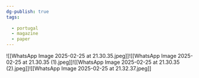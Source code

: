 ```yaml
---
dg-publish: true
tags:
  
  - portugal
  - magazine
  - paper
---
```


![[WhatsApp Image 2025-02-25 at 21.30.35.jpeg]]![[WhatsApp Image 2025-02-25 at 21.30.35 (1).jpeg]]![[WhatsApp Image 2025-02-25 at 21.30.35 (2).jpeg]]![[WhatsApp Image 2025-02-25 at 21.32.37.jpeg]]
